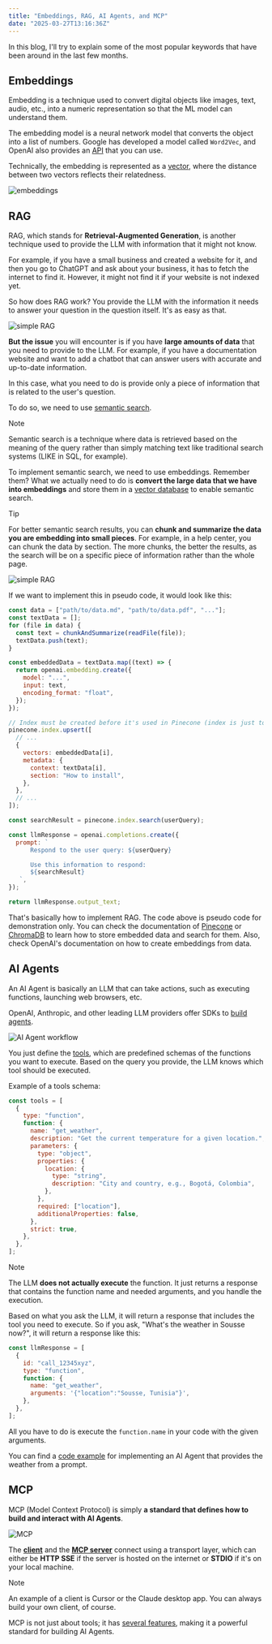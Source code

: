 ```yaml
---
title: "Embeddings, RAG, AI Agents, and MCP"
date: "2025-03-27T13:16:36Z"
---
```


In this blog, I'll try to explain some of the most popular keywords that have been around in the last few months.

## Embeddings

Embedding is a technique used to convert digital objects like images, text, audio, etc., into a numeric representation so that the ML model can understand them.

The embedding model is a neural network model that converts the object into a list of numbers. Google has developed a model called `Word2Vec`, and OpenAI also provides an [API](https://platform.openai.com/docs/guides/embeddings) that you can use.

Technically, the embedding is represented as a [vector](https://mathinsight.org/vector_introduction), where the distance between two vectors reflects their relatedness.

![embeddings](/blog/embeddings.png)

## RAG

RAG, which stands for **Retrieval-Augmented Generation**, is another technique used to provide the LLM with information that it might not know.

For example, if you have a small business and created a website for it, and then you go to ChatGPT and ask about your business, it has to fetch the internet to find it. However, it might not find it if your website is not indexed yet.

So how does RAG work? You provide the LLM with the information it needs to answer your question in the question itself. It's as easy as that.

![simple RAG](/blog/rag-1.png)

**But the issue** you will encounter is if you have **large amounts of data** that you need to provide to the LLM. For example, if you have a documentation website and want to add a chatbot that can answer users with accurate and up-to-date information.

In this case, what you need to do is provide only a piece of information that is related to the user's question.

To do so, we need to use [semantic search](https://deepgram.com/ai-glossary/semantic-search-algorithms).

> [!NOTE]
> Semantic search is a technique where data is retrieved based on the meaning of the query rather than simply matching text like traditional search systems (LIKE in SQL, for example).

To implement semantic search, we need to use embeddings. Remember them? What we actually need to do is **convert the large data that we have into embeddings** and store them in a [vector database](https://www.pinecone.io/learn/vector-database/) to enable semantic search.

> [!TIP]
> For better semantic search results, you can **chunk and summarize the data you are embedding into small pieces**. For example, in a help center, you can chunk the data by section. The more chunks, the better the results, as the search will be on a specific piece of information rather than the whole page.

![simple RAG](/blog/rag-2.png)

If we want to implement this in pseudo code, it would look like this:

```js
const data = ["path/to/data.md", "path/to/data.pdf", "..."];
const textData = [];
for (file in data) {
  const text = chunkAndSummarize(readFile(file));
  textData.push(text);
}

const embeddedData = textData.map((text) => {
  return openai.embedding.create({
    model: "...",
    input: text,
    encoding_format: "float",
  });
});

// Index must be created before it's used in Pinecone (index is just to separate data based on type or whatever you want)
pinecone.index.upsert([
  // ...
  {
    vectors: embeddedData[i],
    metadata: {
      context: textData[i],
      section: "How to install",
    },
  },
  // ...
]);

const searchResult = pinecone.index.search(userQuery);

const llmResponse = openai.completions.create({
  prompt: `
      Respond to the user query: ${userQuery}

      Use this information to respond:
      ${searchResult}
   `,
});

return llmResponse.output_text;
```

That's basically how to implement RAG. The code above is pseudo code for demonstration only. You can check the documentation of [Pinecone](https://docs.pinecone.io/guides/get-started/overview) or [ChromaDB](https://docs.trychroma.com/docs/overview/introduction) to learn how to store embedded data and search for them. Also, check OpenAI's documentation on how to create embeddings from data.

## AI Agents

An AI Agent is basically an LLM that can take actions, such as executing functions, launching web browsers, etc.

OpenAI, Anthropic, and other leading LLM providers offer SDKs to [build agents](https://platform.openai.com/docs/guides/agents).

![AI Agent workflow](/blog/ai-agent-workflow.png)

You just define the [tools](https://platform.openai.com/docs/guides/agents#tools), which are predefined schemas of the functions you want to execute. Based on the query you provide, the LLM knows which tool should be executed.

Example of a tools schema:

```js
const tools = [
  {
    type: "function",
    function: {
      name: "get_weather",
      description: "Get the current temperature for a given location.",
      parameters: {
        type: "object",
        properties: {
          location: {
            type: "string",
            description: "City and country, e.g., Bogotá, Colombia",
          },
        },
        required: ["location"],
        additionalProperties: false,
      },
      strict: true,
    },
  },
];
```

> [!NOTE]
> The LLM **does not actually execute** the function. It just returns a response that contains the function name and needed arguments, and you handle the execution.

Based on what you ask the LLM, it will return a response that includes the tool you need to execute. So if you ask, "What's the weather in Sousse now?", it will return a response like this:

```js
const llmResponse = [
  {
    id: "call_12345xyz",
    type: "function",
    function: {
      name: "get_weather",
      arguments: '{"location":"Sousse, Tunisia"}',
    },
  },
];
```

All you have to do is execute the `function.name` in your code with the given arguments.

You can find a [code example](https://platform.openai.com/docs/guides/function-calling?api-mode=chat&lang=javascript) for implementing an AI Agent that provides the weather from a prompt.

## MCP

MCP (Model Context Protocol) is simply **a standard that defines how to build and interact with AI Agents**.

![MCP](/blog/mcp.png)

The **[client](https://modelcontextprotocol.io/quickstart/client)** and the **[MCP server](https://modelcontextprotocol.io/quickstart/server)** connect using a transport layer, which can either be **HTTP SSE** if the server is hosted on the internet or **STDIO** if it's on your local machine.

> [!NOTE]
> An example of a client is Cursor or the Claude desktop app. You can always build your own client, of course.

MCP is not just about tools; it has [several features](https://modelcontextprotocol.io/docs/concepts/resources), making it a powerful standard for building AI Agents.
